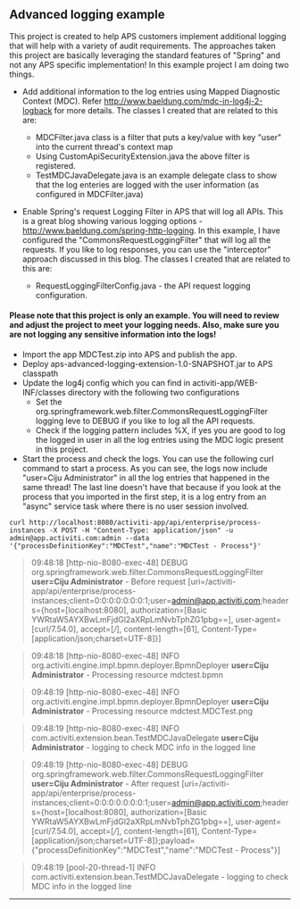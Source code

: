 ## Advanced logging example
This project is created to help APS customers implement additional logging that will help with a variety of audit requirements. The approaches taken this project are basically leveraging the standard features of "Spring" and not any APS specific implementation! In this example project I am doing two things.

* Add additional information to the log entries using Mapped Diagnostic Context (MDC). Refer http://www.baeldung.com/mdc-in-log4j-2-logback for more details. The classes I created that are related to this are:
	* MDCFilter.java class is a filter that puts a key/value with key "user" into the current thread's context map
	* Using CustomApiSecurityExtension.java the above filter is registered.
	* TestMDCJavaDelegate.java is an example delegate class to show that the log enteries are logged with the user information (as configured in MDCFilter.java)

* Enable Spring's request Logging Filter in APS that will log all APIs. This is a great blog showing various logging options -  http://www.baeldung.com/spring-http-logging. In this example, I have configured the "CommonsRequestLoggingFilter" that will log all the requests. If you like to log responses, you can use the "interceptor" approach discussed in this blog. The classes I created that are related to this are:
	* RequestLoggingFilterConfig.java - the API request logging configuration.
 
#### Please note that this project is only an example. You will need to review and adjust the project to meet your logging needs. Also, make sure you are not logging any sensitive information into the logs!

* Import the app MDCTest.zip into APS and publish the app.
* Deploy aps-advanced-logging-extension-1.0-SNAPSHOT.jar to APS classpath
* Update the log4j config which you can find in activiti-app/WEB-INF/classes directory with the following two configurations
	* Set the org.springframework.web.filter.CommonsRequestLoggingFilter logging leve to DEBUG if you like to log all the API requests. 
	* Check if the logging pattern includes %X, if yes you are good to log the logged in user in all the log entries using the MDC logic present in this project.
* Start the process and check the logs. You can use the following curl command to start a process. As you can see, the logs now include "user=Ciju Administrator" in all the log entries that happened in the same thread! The last line doesn't have that because if you look at the process that you imported in the first step, it is a log entry from an "async" service task where there is no user session involved. 

`curl http://localhost:8080/activiti-app/api/enterprise/process-instances -X POST -H "Content-Type: application/json" -u admin@app.activiti.com:admin --data '{"processDefinitionKey":"MDCTest","name":"MDCTest - Process"}'`

> 09:48:18 [http-nio-8080-exec-48] DEBUG org.springframework.web.filter.CommonsRequestLoggingFilter **user=Ciju Administrator** - Before request [uri=/activiti-app/api/enterprise/process-instances;client=0:0:0:0:0:0:0:1;user=admin@app.activiti.com;headers={host=[localhost:8080], authorization=[Basic YWRtaW5AYXBwLmFjdGl2aXRpLmNvbTphZG1pbg==], user-agent=[curl/7.54.0], accept=[*/*], content-length=[61], Content-Type=[application/json;charset=UTF-8]}]

> 09:48:18 [http-nio-8080-exec-48] INFO  org.activiti.engine.impl.bpmn.deployer.BpmnDeployer **user=Ciju Administrator** - Processing resource mdctest.bpmn

> 09:48:19 [http-nio-8080-exec-48] INFO  org.activiti.engine.impl.bpmn.deployer.BpmnDeployer **user=Ciju Administrator** - Processing resource mdctest.MDCTest.png

> 09:48:19 [http-nio-8080-exec-48] INFO  com.activiti.extension.bean.TestMDCJavaDelegate **user=Ciju Administrator** - logging to check MDC info in the logged line

> 09:48:19 [http-nio-8080-exec-48] DEBUG org.springframework.web.filter.CommonsRequestLoggingFilter **user=Ciju Administrator** - After request [uri=/activiti-app/api/enterprise/process-instances;client=0:0:0:0:0:0:0:1;user=admin@app.activiti.com;headers={host=[localhost:8080], authorization=[Basic YWRtaW5AYXBwLmFjdGl2aXRpLmNvbTphZG1pbg==], user-agent=[curl/7.54.0], accept=[*/*], content-length=[61], Content-Type=[application/json;charset=UTF-8]};payload={"processDefinitionKey":"MDCTest","name":"MDCTest - Process"}]

> 09:48:19 [pool-20-thread-1] INFO  com.activiti.extension.bean.TestMDCJavaDelegate  - logging to check MDC info in the logged line


****
